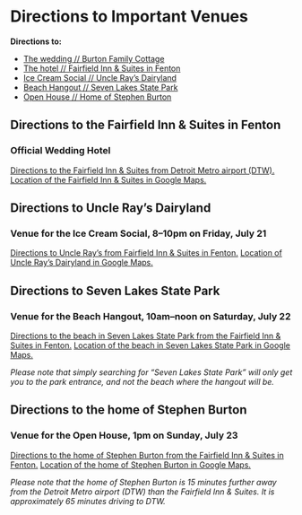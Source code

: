 # Directions to Important Venues
**Directions to:**
* [The wedding // Burton Family Cottage][1]
* [The hotel // Fairfield Inn & Suites in Fenton][2]
* [Ice Cream Social // Uncle Ray’s Dairyland][3]
* [Beach Hangout // Seven Lakes State Park][4]
* [Open House // Home of Stephen Burton][5]

## Directions to the Fairfield Inn & Suites in Fenton
### Official Wedding Hotel
[Directions to the Fairfield Inn & Suites from Detroit Metro airport (DTW).][6]
[Location of the Fairfield Inn & Suites in Google Maps.][7]

## Directions to Uncle Ray’s Dairyland
### Venue for the Ice Cream Social, 8–10pm on Friday, July 21
[Directions to Uncle Ray’s from Fairfield Inn & Suites in Fenton.][8]
[Location of Uncle Ray’s Dairyland in Google Maps.][9]

## Directions to Seven Lakes State Park
### Venue for the Beach Hangout, 10am–noon on Saturday, July 22
[Directions to the beach in Seven Lakes State Park from the Fairfield Inn & Suites in Fenton.][10]
[Location of the beach in Seven Lakes State Park in Google Maps.][11]

*Please note that simply searching for “Seven Lakes State Park” will only get you to the park entrance, and not the beach where the hangout will be.*

## Directions to the home of Stephen Burton
### Venue for the Open House, 1pm on Sunday, July 23
[Directions to the home of Stephen Burton from the Fairfield Inn & Suites in Fenton.][12]
[Location of the home of Stephen Burton in Google Maps.][13]

*Please note that the home of Stephen Burton is 15 minutes further away from the Detroit Metro airport (DTW) than the Fairfield Inn & Suites. It is approximately 65 minutes driving to DTW.*

[1]:	http://github.com/kredati/wedding-info
[2]:	https://github.com/kredati/wedding-info/
[3]:	http://github.com/kredati/wedding-info/
[4]:	https://github.com/kredati/wedding-info
[5]:	https://github.com/kredati/wedding-info
[6]:	https://www.google.com/maps/dir/DTW,+Detroit,+MI/Fairfield+Inn+%26+Suites+by+Marriott+Flint+Fenton,+3125+W+Silver+Lake+Rd,+Fenton,+MI+48430/@42.4985276,-84.1145306,144787m/data=!3m2!1e3!4b1!4m13!4m12!1m5!1m1!1s0x883b4f5ddaf0b305:0x2341c0cf25bf98fb!2m2!1d-83.3553842!2d42.2161722!1m5!1m1!1s0x882365a5d8106a9f:0x56fca6db4099edaf!2m2!1d-83.731983!2d42.802485?hl=en
[7]:	https://www.google.com/maps/place/Fairfield+Inn+%26+Suites+by+Marriott+Flint+Fenton/@42.8024889,-83.7341717,563m/data=!3m2!1e3!4b1!4m5!3m4!1s0x882365a5d8106a9f:0x56fca6db4099edaf!8m2!3d42.802485!4d-83.731983?hl=en
[8]:	https://www.google.com/maps/dir/Fairfield+Inn+%26+Suites+by+Marriott+Flint+Fenton,+West+Silver+Lake+Road,+Fenton,+Michigan/Uncle+Ray's+Dairyland,+1462+N+Leroy+St,+Fenton,+MI+48430/@42.8054036,-83.7363475,14z/data=!3m1!4b1!4m13!4m12!1m5!1m1!1s0x882365a5d8106a9f:0x56fca6db4099edaf!2m2!1d-83.731983!2d42.802485!1m5!1m1!1s0x882364f04baccdaf:0x71be1e0fec37185b!2m2!1d-83.706935!2d42.816509?hl=en
[9]:	https://www.google.com/maps/place/Uncle+Ray's+Dairyland/@42.8165129,-83.7091237,17z/data=!3m1!4b1!4m5!3m4!1s0x882364f04baccdaf:0x71be1e0fec37185b!8m2!3d42.816509!4d-83.706935?hl=en
[10]:	https://www.google.com/maps/dir/Fairfield+Inn+%26+Suites+by+Marriott+Flint+Fenton,+West+Silver+Lake+Road,+Fenton,+Michigan/Unnamed+Road,+Fenton,+MI+48430/@42.8116408,-83.7253224,9004m/data=!3m2!1e3!4b1!4m13!4m12!1m5!1m1!1s0x882365a5d8106a9f:0x56fca6db4099edaf!2m2!1d-83.731983!2d42.802485!1m5!1m1!1s0x88236483af84e459:0x9496a5646b105258!2m2!1d-83.6805897!2d42.8133824?hl=en
[11]:	https://www.google.com/maps/dir//Unnamed+Road,+Fenton,+MI+48430/@42.8151328,-83.6797736,1138m/data=!3m1!1e3!4m8!4m7!1m0!1m5!1m1!1s0x88236483af84e459:0x9496a5646b105258!2m2!1d-83.6805897!2d42.8133824?hl=en
[12]:	https://www.google.com/maps/dir/Fairfield+Inn+%26+Suites+by+Marriott+Flint+Fenton,+3125+W+Silver+Lake+Rd,+Fenton,+MI+48430/9173+Circle+Lake+Dr,+Grand+Blanc,+MI+48439/@42.8510567,-83.7996697,17996m/data=!3m2!1e3!4b1!4m13!4m12!1m5!1m1!1s0x882365a5d8106a9f:0x56fca6db4099edaf!2m2!1d-83.731983!2d42.802485!1m5!1m1!1s0x88237bb2aeae41cf:0x311e4e86630ab31f!2m2!1d-83.7195459!2d42.896351?hl=en
[13]:	https://www.google.com/maps/place/9173+Circle+Lake+Dr,+Grand+Blanc,+MI+48439/@42.8963549,-83.7217346,562m/data=!3m2!1e3!4b1!4m5!3m4!1s0x88237bb2aeae41cf:0x311e4e86630ab31f!8m2!3d42.896351!4d-83.7195459?hl=en